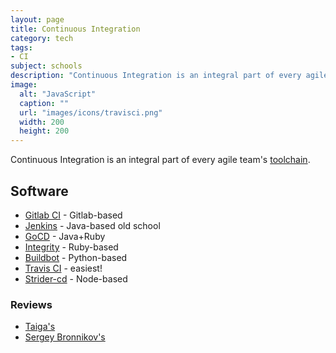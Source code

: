```yaml
---
layout: page
title: Continuous Integration
category: tech
tags:
- CI
subject: schools
description: "Continuous Integration is an integral part of every agile team's toolchain."
image:
  alt: "JavaScript"
  caption: ""
  url: "images/icons/travisci.png"
  width: 200
  height: 200
---
```


Continuous Integration is an integral part of every agile
team's [toolchain]({{site.baseurl}}tech/toolchain.html).

Software
-----
* [Gitlab CI](http://docs.gitlab.com/ce/ci/) - Gitlab-based
* [Jenkins](https://jenkins.io/) - Java-based old school
* [GoCD](http://www.go.cd/) - Java+Ruby
* [Integrity](http://integrity.github.io/) - Ruby-based
* [Buildbot](http://buildbot.net/) - Python-based
* [Travis CI](https://travis-ci.org/) - easiest!
* [Strider-cd](http://stridercd.com/) - Node-based

### Reviews

* [Taiga's](https://blog.taiga.io/6-excellent-continuous-integration-tools.html)
* [Sergey Bronnikov's](https://github.com/ligurio/Continuous-Integration-services/blob/master/continuous-integration-services-list.md)
